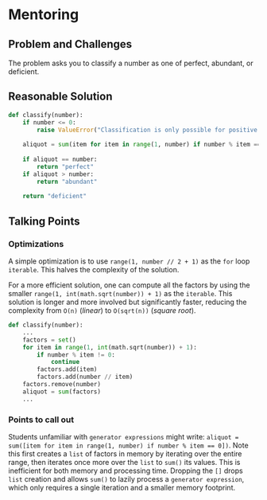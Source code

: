# Mentoring

## Problem and Challenges

The problem asks you to classify a number as one of perfect, abundant, or deficient.

## Reasonable Solution

```python
def classify(number):
    if number <= 0:
        raise ValueError("Classification is only possible for positive integers.")
    
    aliquot = sum(item for item in range(1, number) if number % item == 0)
    
    if aliquot == number:
        return "perfect"
    if aliquot > number:
        return "abundant"
    
    return "deficient"
```

## Talking Points

### Optimizations

A simple optimization is to use `range(1, number // 2 + 1)` as the `for` loop `iterable`.
This halves the complexity of the solution.

For a more efficient solution, one can compute all the factors by using the smaller `range(1, int(math.sqrt(number)) + 1)` as the `iterable`.
This solution is longer and more involved but significantly faster, reducing the complexity from `O(n)` (_linear_) to `O(sqrt(n))` (_square root_).

```python
def classify(number):
    ...
    factors = set()
    for item in range(1, int(math.sqrt(number)) + 1):
        if number % item != 0:
            continue
        factors.add(item)
        factors.add(number // item)
    factors.remove(number)
    aliquot = sum(factors)
    ...
```

### Points to call out

Students unfamiliar with `generator expressions` might write: `aliquot = sum([item for item in range(1, number) if number % item == 0])`.
Note this first creates a `list` of factors in memory by iterating over the entire range, then iterates once more over the `list` to `sum()` its values.
This is inefficient for both memory and processing time.
Dropping the `[]` drops `list` creation and allows `sum()` to lazily process a `generator expression`, which only requires a single iteration and a smaller memory footprint.
